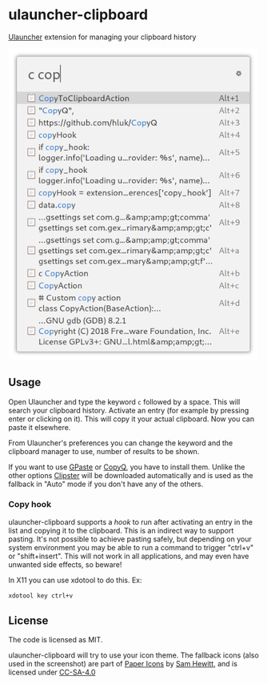 # ulauncher-clipboard

[Ulauncher](https://ulauncher.io) extension for managing your clipboard history

<img src="screenshot.png" width="500">

## Usage

Open Ulauncher and type the keyword `c` followed by a space. This will search your clipboard history. Activate an entry (for example by pressing enter or clicking on it). This will copy it your actual clipboard. Now you can paste it elsewhere.

From Ulauncher's preferences you can change the keyword and the clipboard manager to use, number of results to be shown.

If you want to use [GPaste](https://github.com/Keruspe/GPaste/) or [CopyQ](https://github.com/hluk/CopyQ), you have to install them. Unlike the other options [Clipster](https://github.com/mrichar1/clipster) will be downloaded automatically and is used as the fallback in "Auto" mode if you don't have any of the others.

### Copy hook

ulauncher-clipboard supports a *hook* to run after activating an entry in the list and copying it to the clipboard. This is an indirect way to support pasting. It's not possible to achieve pasting safely, but depending on your system environment you may be able to run a command to trigger "ctrl+v" or "shift+insert". This will not work in all applications, and may even have unwanted side effects, so beware!

In X11 you can use xdotool to do this. Ex:

```sh
xdotool key ctrl+v
```

## License

The code is licensed as MIT.

ulauncher-clipboard will try to use your icon theme.
The fallback icons (also used in the screenshot) are part of [Paper Icons](http://snwh.org/paper/icons) by [Sam Hewitt](http://samuelhewitt.com/), and is licensed under [CC-SA-4.0](http://creativecommons.org/licenses/by-sa/4.0/)
